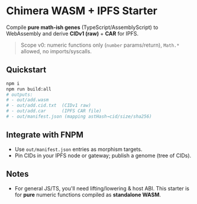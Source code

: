 # Chimera WASM + IPFS Starter

Compile **pure math-ish genes** (TypeScript/AssemblyScript) to WebAssembly and derive **CIDv1 (raw)** + **CAR** for IPFS.

> Scope v0: numeric functions only (`number` params/return), `Math.*` allowed, no imports/syscalls.

## Quickstart
```bash
npm i
npm run build:all
# outputs:
# - out/add.wasm
# - out/add.cid.txt  (CIDv1 raw)
# - out/add.car      (IPFS CAR file)
# - out/manifest.json (mapping astHash→cid/size/sha256)
```

## Integrate with FNPM
- Use `out/manifest.json` entries as morphism targets.
- Pin CIDs in your IPFS node or gateway; publish a genome (tree of CIDs).

## Notes
- For general JS/TS, you'll need lifting/lowering & host ABI. This starter is for **pure** numeric functions compiled as **standalone WASM**.
